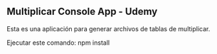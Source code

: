 ## Multiplicar Console App - Udemy

Esta es una aplicación para generar archivos de tablas de multiplicar.

Ejecutar este comando:
npm install
